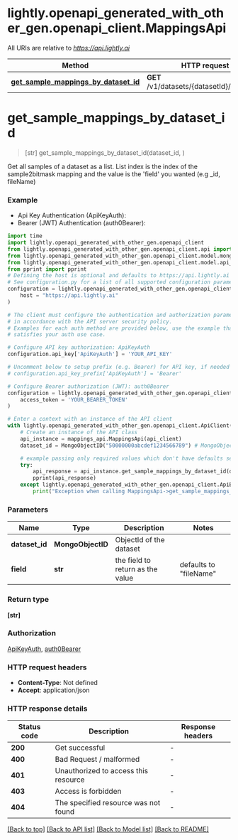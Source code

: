 # lightly.openapi_generated_with_other_gen.openapi_client.MappingsApi

All URIs are relative to *https://api.lightly.ai*

Method | HTTP request | Description
------------- | ------------- | -------------
[**get_sample_mappings_by_dataset_id**](MappingsApi.md#get_sample_mappings_by_dataset_id) | **GET** /v1/datasets/{datasetId}/mappings | 


# **get_sample_mappings_by_dataset_id**
> [str] get_sample_mappings_by_dataset_id(dataset_id, )



Get all samples of a dataset as a list. List index is the index of the sample2bitmask mapping and the value is the 'field' you wanted (e.g _id, fileName)

### Example

* Api Key Authentication (ApiKeyAuth):
* Bearer (JWT) Authentication (auth0Bearer):
```python
import time
import lightly.openapi_generated_with_other_gen.openapi_client
from lightly.openapi_generated_with_other_gen.openapi_client.api import mappings_api
from lightly.openapi_generated_with_other_gen.openapi_client.model.mongo_object_id import MongoObjectID
from lightly.openapi_generated_with_other_gen.openapi_client.model.api_error_response import ApiErrorResponse
from pprint import pprint
# Defining the host is optional and defaults to https://api.lightly.ai
# See configuration.py for a list of all supported configuration parameters.
configuration = lightly.openapi_generated_with_other_gen.openapi_client.Configuration(
    host = "https://api.lightly.ai"
)

# The client must configure the authentication and authorization parameters
# in accordance with the API server security policy.
# Examples for each auth method are provided below, use the example that
# satisfies your auth use case.

# Configure API key authorization: ApiKeyAuth
configuration.api_key['ApiKeyAuth'] = 'YOUR_API_KEY'

# Uncomment below to setup prefix (e.g. Bearer) for API key, if needed
# configuration.api_key_prefix['ApiKeyAuth'] = 'Bearer'

# Configure Bearer authorization (JWT): auth0Bearer
configuration = lightly.openapi_generated_with_other_gen.openapi_client.Configuration(
    access_token = 'YOUR_BEARER_TOKEN'
)

# Enter a context with an instance of the API client
with lightly.openapi_generated_with_other_gen.openapi_client.ApiClient(configuration) as api_client:
    # Create an instance of the API class
    api_instance = mappings_api.MappingsApi(api_client)
    dataset_id = MongoObjectID("50000000abcdef1234566789") # MongoObjectID | ObjectId of the dataset

    # example passing only required values which don't have defaults set
    try:
        api_response = api_instance.get_sample_mappings_by_dataset_id(dataset_id, )
        pprint(api_response)
    except lightly.openapi_generated_with_other_gen.openapi_client.ApiException as e:
        print("Exception when calling MappingsApi->get_sample_mappings_by_dataset_id: %s\n" % e)
```

### Parameters

Name | Type | Description  | Notes
------------- | ------------- | ------------- | -------------
 **dataset_id** | **MongoObjectID**| ObjectId of the dataset |
 **field** | **str**| the field to return as the value | defaults to "fileName"

### Return type

**[str]**

### Authorization

[ApiKeyAuth](../README.md#ApiKeyAuth), [auth0Bearer](../README.md#auth0Bearer)

### HTTP request headers

 - **Content-Type**: Not defined
 - **Accept**: application/json

### HTTP response details
| Status code | Description | Response headers |
|-------------|-------------|------------------|
**200** | Get successful |  -  |
**400** | Bad Request / malformed |  -  |
**401** | Unauthorized to access this resource |  -  |
**403** | Access is forbidden |  -  |
**404** | The specified resource was not found |  -  |

[[Back to top]](#) [[Back to API list]](../README.md#documentation-for-api-endpoints) [[Back to Model list]](../README.md#documentation-for-models) [[Back to README]](../README.md)

